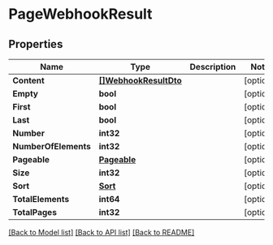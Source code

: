 # PageWebhookResult

## Properties

Name | Type | Description | Notes
------------ | ------------- | ------------- | -------------
**Content** | [**[]WebhookResultDto**](WebhookResultDto) |  | [optional] 
**Empty** | **bool** |  | [optional] 
**First** | **bool** |  | [optional] 
**Last** | **bool** |  | [optional] 
**Number** | **int32** |  | [optional] 
**NumberOfElements** | **int32** |  | [optional] 
**Pageable** | [**Pageable**](Pageable) |  | [optional] 
**Size** | **int32** |  | [optional] 
**Sort** | [**Sort**](Sort) |  | [optional] 
**TotalElements** | **int64** |  | [optional] 
**TotalPages** | **int32** |  | [optional] 

[[Back to Model list]](../README#documentation-for-models) [[Back to API list]](../README#documentation-for-api-endpoints) [[Back to README]](../README)


